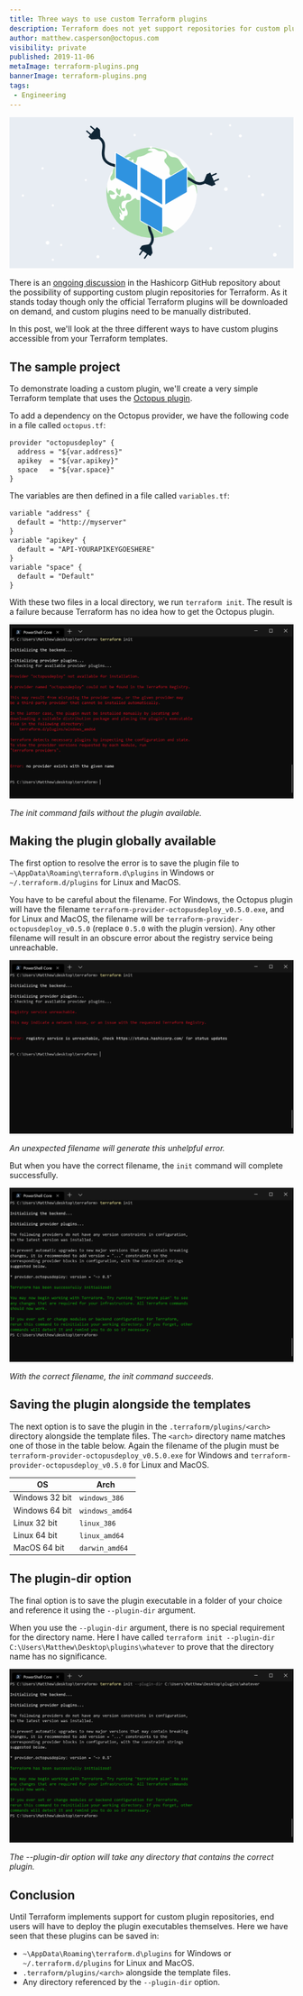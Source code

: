 ```yaml
---
title: Three ways to use custom Terraform plugins
description: Terraform does not yet support repositories for custom plugins, but here are three ways to utilize your custom plugins.
author: matthew.casperson@octopus.com
visibility: private
published: 2019-11-06
metaImage: terraform-plugins.png
bannerImage: terraform-plugins.png
tags:
 - Engineering
---
```


![Custom Terraform Plugins](terraform-plugins.png)

There is an [ongoing discussion](https://github.com/hashicorp/terraform/issues/15252) in the Hashicorp GitHub repository about the possibility of supporting custom plugin repositories for Terraform. As it stands today though only the official Terraform plugins will be downloaded on demand, and custom plugins need to be manually distributed.

In this post, we'll look at the three different ways to have custom plugins accessible from your Terraform templates.

## The sample project

To demonstrate loading a custom plugin, we'll create a very simple Terraform template that uses the [Octopus plugin](https://github.com/OctopusDeploy/terraform-provider-octopusdeploy).

To add a dependency on the Octopus provider, we have the following code in a file called `octopus.tf`:

```hcl
provider "octopusdeploy" {
  address = "${var.address}"
  apikey  = "${var.apikey}"
  space   = "${var.space}"
}
```

The variables are then defined in a file called `variables.tf`:

```hcl
variable "address" {
  default = "http://myserver"
}
variable "apikey" {
  default = "API-YOURAPIKEYGOESHERE"
}
variable "space" {
  default = "Default"
}
```

With these two files in a local directory, we run `terraform init`. The result is a failure because Terraform has no idea how to get the Octopus plugin.

![](failure.png "width=500")

*The init command fails without the plugin available.*

## Making the plugin globally available

The first option to resolve the error is to save the plugin file to `~\AppData\Roaming\terraform.d\plugins` in Windows or `~/.terraform.d/plugins` for Linux and MacOS.

You have to be careful about the filename. For Windows, the Octopus plugin will have the filename `terraform-provider-octopusdeploy_v0.5.0.exe`, and for Linux and MacOS, the filename will be `terraform-provider-octopusdeploy_v0.5.0` (replace `0.5.0` with the plugin version). Any other filename will result in an obscure error about the registry service being unreachable.

![](bad-filename.png "width=500")

*An unexpected filename will generate this unhelpful error.*

But when you have the correct filename, the `init` command will complete successfully.

![](success.png "width=500")

*With the correct filename, the init command succeeds.*

## Saving the plugin alongside the templates

The next option is to save the plugin in the `.terraform/plugins/<arch>` directory alongside the template files. The `<arch>` directory name matches one of those in the table below. Again the filename of the plugin must be `terraform-provider-octopusdeploy_v0.5.0.exe` for Windows and `terraform-provider-octopusdeploy_v0.5.0` for Linux and MacOS.

|OS|Arch|
|-|-|
|Windows 32 bit|`windows_386`|
|Windows 64 bit|`windows_amd64`|
|Linux 32 bit|`linux_386`|
|Linux 64 bit|`linux_amd64`|
|MacOS 64 bit|`darwin_amd64`|

## The plugin-dir option

The final option is to save the plugin executable in a folder of your choice and reference it using the `--plugin-dir` argument.

When you use the `--plugin-dir` argument, there is no special requirement for the directory name. Here I have called `terraform init --plugin-dir C:\Users\Matthew\Desktop\plugins\whatever` to prove that the directory name has no significance.

![](plugin-dir-whatever.png "width=500")

*The --plugin-dir option will take any directory that contains the correct plugin.*

## Conclusion

Until Terraform implements support for custom plugin repositories, end users will have to deploy the plugin executables themselves. Here we have seen that these plugins can be saved in:

* `~\AppData\Roaming\terraform.d\plugins` for Windows or `~/.terraform.d/plugins` for Linux and MacOS.
* `.terraform/plugins/<arch>` alongside the template files.
* Any directory referenced by the `--plugin-dir` option.
